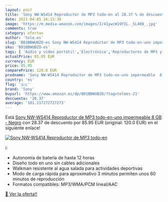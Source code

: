 ```yaml
---
layout: post
title: 'Sony NW-WS414 Reproductor de MP3 todo-en al 28.37 % de descuento'
date: 2021-04-05 16:15:38
image: 'https://m.media-amazon.com/images/I/41ywcW19YIL._SL400_.jpg'
comments: true
category: ofertas
author: 'tole.es'
slug: 'B01BBWUBZO-es Sony NW-WS414 Reproductor de MP3 todo-en-uno impermeable 8...'
sku: 'B01BBWUBZO-es'
tags: [ 'Audio y vídeo portátil','Electrónica','Reproductores de MP3 y MP4 portátiles','sony', ]
actualPrice: 85.95 EUR
currency: EUR
price: 85.95
comparePrice: 120.0 EUR
prodname: 'Sony NW-WS414 Reproductor de MP3 todo-en-uno impermeable  8 GB - Negro'
country: 'es'
flag: '🇪🇸'
brand: 'Sony'
buyurl: 'https://www.amazon.es/dp/B01BBWUBZO/?tag=tolees-21'
descuento: '28.37'
average: '101.217272727273'
---
```


Está [Sony NW-WS414 Reproductor de MP3 todo-en-uno impermeable  8 GB - Negro](https://www.amazon.es/dp/B01BBWUBZO/?tag=tolees-21) con 28.37 de descuento por 85.95 EUR (original: 120.0 EUR) en el siguiente enlace!

[![Sony NW-WS414 Reproductor de MP3 todo-en](https://m.media-amazon.com/images/I/41ywcW19YIL._SL400_.jpg)](https://www.amazon.es/dp/B01BBWUBZO/?tag=tolees-21)

ℹ️:

- Autonomía de batería de hasta 12 horas
- Diseño todo en uno sin cables adicionales
- Walkman resistente al agua salada para actividades deportivas
- Modo de carga rápida para aproximativo 3 minutos permiten unos 60 minutos de reproducción
- Formatos compatibles: MP3/WMA/PCM lineal/AAC

[🛒 Ver la oferta!!](https://www.amazon.es/dp/B01BBWUBZO/?tag=tolees-21)
